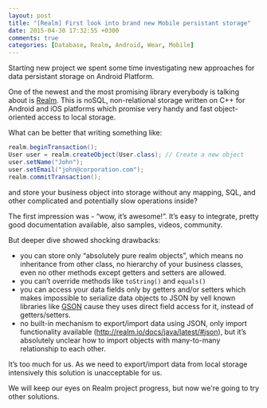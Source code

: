 ```yaml
---
layout: post
title: "[Realm] First look into brand new Mobile persistant storage"
date: 2015-04-30 17:32:55 +0300
comments: true
categories: [Database, Realm, Android, Wear, Mobile]
---
```


Starting new project we spent some time investigating new approaches for data persistant storage on Android Platform.

One of the newest and the most promising library everybody is talking about is [Realm](http://realm.io).
This is noSQL, non-relational storage written on C++ for Android and iOS platforms which promise very handy and fast object-oriented access to local storage.

What can be better that writing something like:

```Java
realm.beginTransaction();
User user = realm.createObject(User.class); // Create a new object
user.setName("John");
user.setEmail("john@corporation.com");
realm.commitTransaction();
```

and store your business object into storage without any mapping, SQL, and other complicated and potentially slow operations inside?

The first impression was - “wow, it’s awesome!”.
It’s easy to integrate, pretty good documentation available, also samples, videos, community.

But deeper dive showed shocking drawbacks: <!--more-->

- you can store only “absolutely pure realm objects”, which means no inheritance from other class, no hierarchy  of your business classes, even no other methods except getters and setters are allowed. 
- you can’t override methods like `toString()` and `equals()`
- you can access your data fields only by getters and/or setters which makes impossible to serialize data objects to JSON by vell known libraries like [GSON](https://code.google.com/p/google-gson/) cause they uses direct field access for it, instead of getters/setters.
- no built-in mechanism to export/import data using JSON, only import functionality available (http://realm.io/docs/java/latest/#json), but it’s absolutely unclear how to import objects with many-to-many relationship to each other.

It’s too much for us. As we need to export/import data from local storage intensively this solution is unacceptable for us.

We will keep our eyes on Realm project progress, but now we're going to try other solutions.
